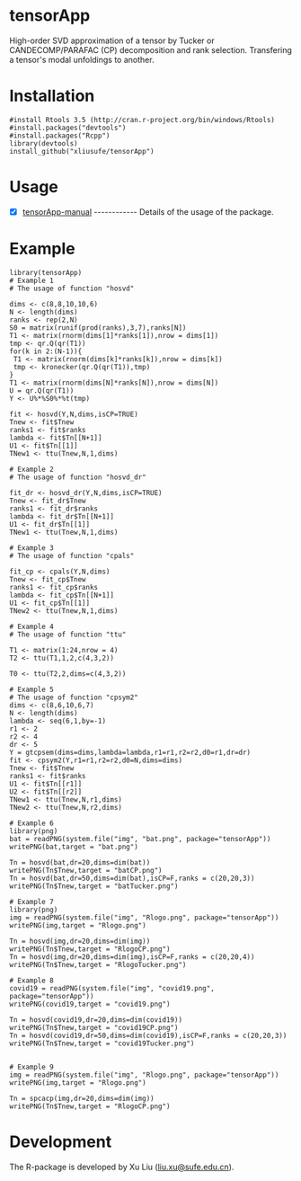 # tensorApp
  High-order SVD approximation of a tensor by Tucker or CANDECOMP/PARAFAC (CP) decomposition and rank selection. Transfering a tensor's modal unfoldings to another.
 
  
# Installation

    #install Rtools 3.5 (http://cran.r-project.org/bin/windows/Rtools)
    #install.packages("devtools")
    #install.packages("Rcpp")
    library(devtools)
    install_github("xliusufe/tensorApp")

# Usage

   - [x] [tensorApp-manual](https://github.com/xliusufe/tensorApp/blob/master/inst/tensorApp-manual.pdf) ------------ Details of the usage of the package.
# Example

    library(tensorApp)
    # Example 1 
    # The usage of function "hosvd"
  
    dims <- c(8,8,10,10,6)
    N <- length(dims)
    ranks <- rep(2,N)
    S0 = matrix(runif(prod(ranks),3,7),ranks[N])
    T1 <- matrix(rnorm(dims[1]*ranks[1]),nrow = dims[1])
    tmp <- qr.Q(qr(T1))
    for(k in 2:(N-1)){
     T1 <- matrix(rnorm(dims[k]*ranks[k]),nrow = dims[k])
     tmp <- kronecker(qr.Q(qr(T1)),tmp)
    }
    T1 <- matrix(rnorm(dims[N]*ranks[N]),nrow = dims[N])
    U = qr.Q(qr(T1))
    Y <- U%*%S0%*%t(tmp)
  
    fit <- hosvd(Y,N,dims,isCP=TRUE)
    Tnew <- fit$Tnew
    ranks1 <- fit$ranks
    lambda <- fit$Tn[[N+1]]
    U1 <- fit$Tn[[1]]
    TNew1 <- ttu(Tnew,N,1,dims)
  
    # Example 2 
    # The usage of function "hosvd_dr"
  
    fit_dr <- hosvd_dr(Y,N,dims,isCP=TRUE)
    Tnew <- fit_dr$Tnew
    ranks1 <- fit_dr$ranks
    lambda <- fit_dr$Tn[[N+1]]
    U1 <- fit_dr$Tn[[1]]
    TNew1 <- ttu(Tnew,N,1,dims)
    
    # Example 3 
    # The usage of function "cpals"
  
    fit_cp <- cpals(Y,N,dims)
    Tnew <- fit_cp$Tnew
    ranks1 <- fit_cp$ranks
    lambda <- fit_cp$Tn[[N+1]]
    U1 <- fit_cp$Tn[[1]]
    TNew2 <- ttu(Tnew,N,1,dims)
	
    # Example 4 
    # The usage of function "ttu"

    T1 <- matrix(1:24,nrow = 4)
    T2 <- ttu(T1,1,2,c(4,3,2))
  
    T0 <- ttu(T2,2,dims=c(4,3,2))  

    # Example 5 
    # The usage of function "cpsym2"  
    dims <- c(8,6,10,6,7)
    N <- length(dims)
    lambda <- seq(6,1,by=-1)
    r1 <- 2
    r2 <- 4
    dr <- 5
    Y = gtcpsem(dims=dims,lambda=lambda,r1=r1,r2=r2,d0=r1,dr=dr)
    fit <- cpsym2(Y,r1=r1,r2=r2,d0=N,dims=dims)
    Tnew <- fit$Tnew
    ranks1 <- fit$ranks
    U1 <- fit$Tn[[r1]]
    U2 <- fit$Tn[[r2]]
    TNew1 <- ttu(Tnew,N,r1,dims)
    TNew2 <- ttu(Tnew,N,r2,dims)  
    
    # Example 6
    library(png)
    bat = readPNG(system.file("img", "bat.png", package="tensorApp"))
    writePNG(bat,target = "bat.png")
    
    Tn = hosvd(bat,dr=20,dims=dim(bat))
    writePNG(Tn$Tnew,target = "batCP.png")
    Tn = hosvd(bat,dr=50,dims=dim(bat),isCP=F,ranks = c(20,20,3))
    writePNG(Tn$Tnew,target = "batTucker.png")
    
    # Example 7
    library(png)
    img = readPNG(system.file("img", "Rlogo.png", package="tensorApp"))
    writePNG(img,target = "Rlogo.png")
    
    Tn = hosvd(img,dr=20,dims=dim(img))
    writePNG(Tn$Tnew,target = "RlogoCP.png")
    Tn = hosvd(img,dr=20,dims=dim(img),isCP=F,ranks = c(20,20,4))
    writePNG(Tn$Tnew,target = "RlogoTucker.png")
    
    # Example 8
    covid19 = readPNG(system.file("img", "covid19.png", package="tensorApp"))
    writePNG(covid19,target = "covid19.png")
    
    Tn = hosvd(covid19,dr=20,dims=dim(covid19))
    writePNG(Tn$Tnew,target = "covid19CP.png")
    Tn = hosvd(covid19,dr=50,dims=dim(covid19),isCP=F,ranks = c(20,20,3))
    writePNG(Tn$Tnew,target = "covid19Tucker.png")  
    
    
    # Example 9
    img = readPNG(system.file("img", "Rlogo.png", package="tensorApp"))
    writePNG(img,target = "Rlogo.png")
    
    Tn = spcacp(img,dr=20,dims=dim(img))
    writePNG(Tn$Tnew,target = "RlogoCP.png")   
  
# Development
The R-package is developed by Xu Liu (liu.xu@sufe.edu.cn).
